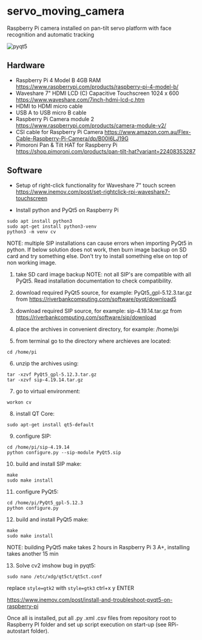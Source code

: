 # servo_moving_camera
 Raspberry Pi camera installed on pan-tilt servo platform with face recognition and automatic tracking

![pyqt5](https://user-images.githubusercontent.com/24581566/149662314-43ef2e7c-5714-4b88-bed7-a9f6d3a5e50b.png)

## Hardware
- Raspberry Pi 4 Model B 4GB RAM https://www.raspberrypi.com/products/raspberry-pi-4-model-b/
- Waveshare 7" HDMI LCD (C) Capacitive Touchscreen 1024 x 600 https://www.waveshare.com/7inch-hdmi-lcd-c.htm
- HDMI to HDMI micro cable
- USB A to USB micro B cable
- Raspberry Pi Camera module 2 https://www.raspberrypi.com/products/camera-module-v2/
- CSI cable for Raspberry Pi Camera https://www.amazon.com.au/Flex-Cable-Raspberry-Pi-Camera/dp/B00I6LJ19G
- Pimoroni Pan & Tilt HAT for Raspberry Pi https://shop.pimoroni.com/products/pan-tilt-hat?variant=22408353287

## Software

- Setup of right-click functionality for Waveshare 7" touch screen https://www.inemov.com/post/set-rightclick-rpi-waveshare7-touchscreen

- Install python and PyQt5 on Raspberry Pi
```
sudo apt install python3
sudo apt-get install python3-venv
python3 -m venv cv
```
NOTE: multiple SIP installations can cause errors when importing PyQt5 in python. If below solution does not work, then burn image backup on SD card and try something else. Don't try to install something else on top of non working image.

1. take SD card image backup
NOTE: not all SIP's are compatible with all PyQt5. Read installation documentation to check compatibility.

2. download required PyQt5 source, for example: PyQt5_gpl-5.12.3.tar.gz from https://riverbankcomputing.com/software/pyqt/download5

3. download required SIP source, for example: sip-4.19.14.tar.gz from https://riverbankcomputing.com/software/sip/download

4. place the archives in convenient directory, for example: /home/pi

5. from terminal go to the directory where archieves are located:
```
cd /home/pi
```
6. unzip the archives using:
```
tar -xzvf PyQt5_gpl-5.12.3.tar.gz
tar -xzvf sip-4.19.14.tar.gz
```
7. go to virtual environment:
```
workon cv
```
8. install QT Core:
```
sudo apt-get install qt5-default
```
9. configure SIP:
```
cd /home/pi/sip-4.19.14
python configure.py --sip-module PyQt5.sip
```
10. build and install SIP make:
```
make
sudo make install
```
11. configure PyQt5:
```
cd /home/pi/PyQt5_gpl-5.12.3
python configure.py
```
12. build and install PyQt5 make:
```
make
sudo make install
```
NOTE: building PyQt5 make takes 2 hours in Raspberry Pi 3 A+, installing takes another 15 min

13. Solve cv2 imshow bug in pyqt5:
```
sudo nano /etc/xdg/qt5ct/qt5ct.conf
```
replace ```style=gtk2``` with ```style=gtk3```
ctrl+x y ENTER

https://www.inemov.com/post/install-and-troubleshoot-pyqt5-on-raspberry-pi



Once all is installed, put all .py .xml .csv files from repository root to Raspberry PI folder and set up script execution on start-up (see RPi-autostart folder).
